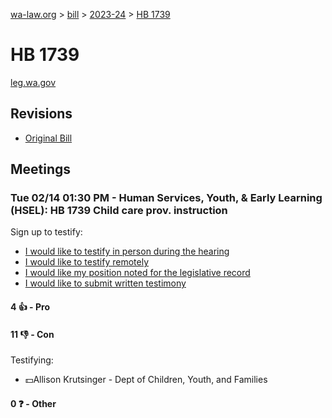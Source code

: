 [wa-law.org](/) > [bill](/bill/) > [2023-24](/bill/2023-24/) > [HB 1739](/bill/2023-24/hb/1739/)

# HB 1739
[leg.wa.gov](https://app.leg.wa.gov/billsummary?BillNumber=1739&Year=2023&Initiative=false)

## Revisions
* [Original Bill](1/)

## Meetings
### Tue 02/14 01:30 PM - Human Services, Youth, & Early Learning (HSEL): HB 1739 Child care prov. instruction
Sign up to testify:
* [I would like to testify in person during the hearing](https://app.leg.wa.gov/csi/Testifier/Add?chamber=House&mId=30795&aId=151676&caId=21422&tId=1)
* [I would like to testify remotely](https://app.leg.wa.gov/csi/Testifier/Add?chamber=House&mId=30795&aId=151676&caId=21422&tId=2)
* [I would like my position noted for the legislative record](https://app.leg.wa.gov/csi/Testifier/Add?chamber=House&mId=30795&aId=151676&caId=21422&tId=3)
* [I would like to submit written testimony](https://app.leg.wa.gov/csi/Testifier/Add?chamber=House&mId=30795&aId=151676&caId=21422&tId=4)

#### 4 👍 - Pro

#### 11 👎 - Con
Testifying:
* 💵Allison Krutsinger - Dept of Children, Youth, and Families

#### 0 ❓ - Other
